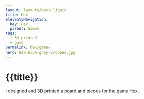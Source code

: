 ```yaml
---
layout: layouts/base.liquid
title: Hex
eleventyNavigation:
  key: Hex
  parent: Games
tags:
  - 3D printed
  - game
permalink: hex/game/
hero: hex-blue-grey-cropped.jpg 
---
```

# {{title}}

I designed and 3D printed a board and pieces for [the game Hex](https://en.wikipedia.org/wiki/Hex_(board_game)).
